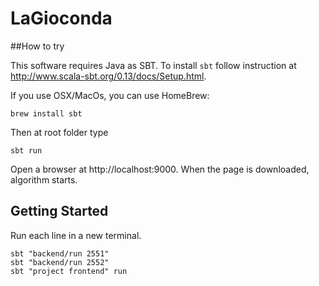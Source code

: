 # LaGioconda

##How to try

This software requires Java as SBT. To install `sbt` follow instruction at http://www.scala-sbt.org/0.13/docs/Setup.html. 

If you use OSX/MacOs, you can use HomeBrew:

```brew install sbt```

Then at root folder type

```sbt run```

Open a browser at http://localhost:9000. When the page is downloaded, algorithm starts.


## Getting Started

Run each line in a new terminal.

```
sbt "backend/run 2551"
sbt "backend/run 2552"
sbt "project frontend" run
 

